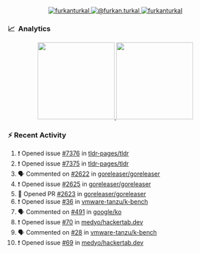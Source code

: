 <p align="center">
  <a href="https://linkedin.com/in/furkanturkal" target="blank">
    <img src="https://img.shields.io/badge/linkedin-%230077B5.svg?&style=for-the-badge&logo=linkedin&logoColor=white" alt="furkanturkal" />
  </a>
  <a href="https://medium.com/@furkan.turkal" target="blank">
    <img src="https://img.shields.io/badge/medium-%2312100E.svg?&style=for-the-badge&logo=medium&logoColor=white" alt="@furkan.turkal" />
  </a>
  <a href="https://twitter.com/furkanturkaI" target="blank">
    <img src="https://img.shields.io/badge/Twitter-1DA1F2?style=for-the-badge&logo=twitter&logoColor=white" alt="furkanturkaI" />
  </a>
</p>

### 📈 &nbsp;Analytics

<p align="center">
  <a href="https://github.com/bufgix">
    <img height="180em" src="https://github-readme-stats-eight-theta.vercel.app/api?username=Dentrax&show_icons=true&theme=algolia&include_all_commits=true&count_private=true&line_height=26"/>
    <img height="180em" src="https://github-readme-stats-eight-theta.vercel.app/api/top-langs/?username=Dentrax&layout=compact&langs_count=8&theme=algolia&line_height=26"/>
  </a>
</p>

### :zap: Recent Activity

<!--START_SECTION:activity-->
1. ❗️ Opened issue [#7376](https://github.com/tldr-pages/tldr/issues/7376) in [tldr-pages/tldr](https://github.com/tldr-pages/tldr)
2. ❗️ Opened issue [#7375](https://github.com/tldr-pages/tldr/issues/7375) in [tldr-pages/tldr](https://github.com/tldr-pages/tldr)
3. 🗣 Commented on [#2622](https://github.com/goreleaser/goreleaser/issues/2622) in [goreleaser/goreleaser](https://github.com/goreleaser/goreleaser)
4. ❗️ Opened issue [#2625](https://github.com/goreleaser/goreleaser/issues/2625) in [goreleaser/goreleaser](https://github.com/goreleaser/goreleaser)
5. 💪 Opened PR [#2623](https://github.com/goreleaser/goreleaser/pull/2623) in [goreleaser/goreleaser](https://github.com/goreleaser/goreleaser)
6. ❗️ Opened issue [#36](https://github.com/vmware-tanzu/k-bench/issues/36) in [vmware-tanzu/k-bench](https://github.com/vmware-tanzu/k-bench)
7. 🗣 Commented on [#491](https://github.com/google/ko/issues/491) in [google/ko](https://github.com/google/ko)
8. ❗️ Opened issue [#70](https://github.com/medyo/hackertab.dev/issues/70) in [medyo/hackertab.dev](https://github.com/medyo/hackertab.dev)
9. 🗣 Commented on [#28](https://github.com/vmware-tanzu/k-bench/issues/28) in [vmware-tanzu/k-bench](https://github.com/vmware-tanzu/k-bench)
10. ❗️ Opened issue [#69](https://github.com/medyo/hackertab.dev/issues/69) in [medyo/hackertab.dev](https://github.com/medyo/hackertab.dev)
<!--END_SECTION:activity-->
